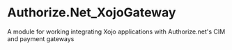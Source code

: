 # Authorize.Net_XojoGateway
A module for working integrating Xojo applications with Authorize.net's CIM and payment gateways

